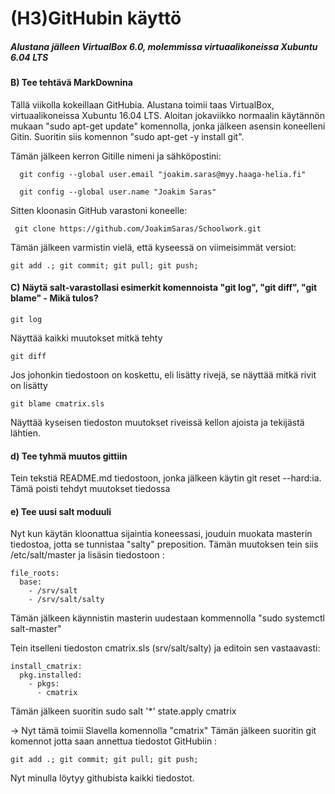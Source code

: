 # (H3)GitHubin käyttö
##### Alustana jälleen VirtualBox 6.0, molemmissa virtuaalikoneissa Xubuntu 6.04 LTS

#### B) Tee tehtävä MarkDownina

Tällä viikolla kokeillaan GitHubia. Alustana toimii taas VirtualBox, virtuaalikoneissa Xubuntu 16.04 LTS. 
Aloitan jokaviikko normaalin käytännön mukaan "sudo apt-get update"
komennolla, jonka jälkeen asensin koneelleni Gitin. 
Suoritin siis komennon "sudo apt-get -y install git". 

Tämän jälkeen kerron Gitille nimeni ja sähköpostini:
```
  git config --global user.email "joakim.saras@myy.haaga-helia.fi"
  
  git config --global user.name "Joakim Saras"
```  
Sitten kloonasin GitHub varastoni koneelle: 
``` 
 git clone https://github.com/JoakimSaras/Schoolwork.git
```

Tämän jälkeen varmistin vielä, että kyseessä on viimeisimmät versiot: 
```
git add .; git commit; git pull; git push; 
```

#### C) Näytä salt-varastollasi esimerkit komennoista "git log", "git diff", "git blame" - Mikä tulos?

```
git log
```
Näyttää kaikki muutokset mitkä tehty
```
git diff
```
Jos johonkin tiedostoon on koskettu, eli lisätty rivejä, se näyttää mitkä rivit on lisätty

```
git blame cmatrix.sls

```
Näyttää kyseisen tiedoston muutokset riveissä kellon ajoista ja tekijästä lähtien.

#### d) Tee tyhmä muutos gittiin
Tein tekstiä README.md tiedostoon, jonka jälkeen käytin git reset --hard:ia. Tämä poisti tehdyt muutokset tiedossa

#### e) Tee uusi salt moduuli

Nyt kun käytän kloonattua sijaintia koneessasi, jouduin muokata masterin tiedostoa, jotta se tunnistaa "salty" preposition.
Tämän muutoksen tein siis /etc/salt/master ja lisäsin tiedostoon :
```
file_roots:
  base: 
    - /srv/salt
    - /srv/salt/salty
 ```
    
 Tämän jälkeen käynnistin masterin uudestaan kommennolla "sudo systemctl salt-master"
    
 Tein itselleni tiedoston cmatrix.sls (srv/salt/salty) ja editoin sen vastaavasti: 
    
 ```
 install_cmatrix:
   pkg.installed:
     - pkgs:
       - cmatrix
```
Tämän jälkeen suoritin sudo salt '*' state.apply cmatrix 

-> Nyt tämä toimii Slavella komennolla "cmatrix"
Tämän jälkeen suoritin git komennot jotta saan annettua tiedostot GitHubiin : 
```
git add .; git commit; git pull; git push;
``` 

Nyt minulla löytyy githubista kaikki tiedostot. 
